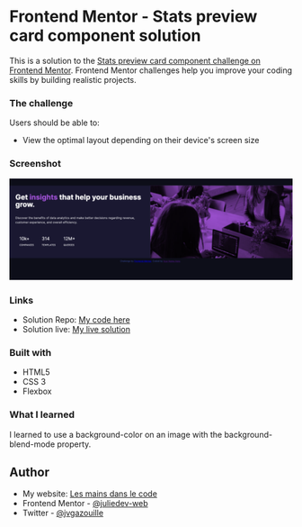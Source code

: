 # Frontend Mentor - Stats preview card component solution

This is a solution to the [Stats preview card component challenge on Frontend Mentor](https://www.frontendmentor.io/challenges/stats-preview-card-component-8JqbgoU62). Frontend Mentor challenges help you improve your coding skills by building realistic projects. 

### The challenge

Users should be able to:

- View the optimal layout depending on their device's screen size

### Screenshot

![My solution](/desktop-screenshot.jpg)

### Links

- Solution Repo: [My code here](https://github.com/juliedev-web/FEM-stats-preview-card-component-main)
- Solution live: [My live solution](https://juliedev-web.github.io/FEM-stats-preview-card-component-main/)

### Built with

- HTML5
- CSS 3
- Flexbox

### What I learned

I learned to use a background-color on an image with the background-blend-mode property.

## Author
- My website: [Les mains dans le code](https://lesmainsdanslecode.com)
- Frontend Mentor - [@juliedev-web](https://www.frontendmentor.io/profile/juliedev-web)
- Twitter - [@jvgazouille](https://www.twitter.com/jvgazouille)
